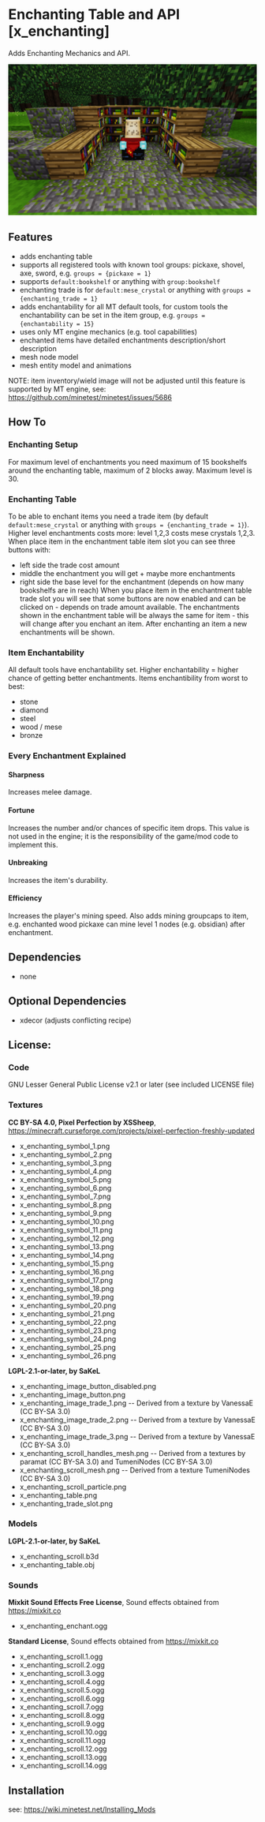 # Enchanting Table and API [x_enchanting]

Adds Enchanting Mechanics and API.

![screenshot](screenshot.png)

## Features

* adds enchanting table
* supports all registered tools with known tool groups: pickaxe, shovel, axe, sword, e.g. `groups = {pickaxe = 1}`
* supports `default:bookshelf` or anything with `group:bookshelf`
* enchanting trade is for `default:mese_crystal` or anything with `groups = {enchanting_trade = 1}`
* adds enchantability for all MT default tools, for custom tools the enchantability can be set in the item group, e.g. `groups = {enchantability = 15}`
* uses only MT engine mechanics (e.g. tool capabilities)
* enchanted items have detailed enchantments description/short description
* mesh node model
* mesh entity model and animations

NOTE: item inventory/wield image will not be adjusted until this feature is supported by MT engine, see: https://github.com/minetest/minetest/issues/5686

## How To

### Enchanting Setup

For maximum level of enchantments you need maximum of 15 bookshelfs around the enchanting table, maximum of 2 blocks away. Maximum level is 30.

### Enchanting Table

To be able to enchant items you need a trade item (by default `default:mese_crystal` or anything with `groups = {enchanting_trade = 1}`). Higher level enchantments costs more: level 1,2,3 costs mese crystals 1,2,3.
When place item in the enchantment table item slot you can see three buttons with:
- left side the trade cost amount
- middle the enchantment you will get + maybe more enchantments
- right side the base level for the enchantment (depends on how many bookshelfs are in reach)
When you place item in the enchantment table trade slot you will see that some buttons are now enabled and can be clicked on - depends on trade amount available.
The enchantments shown in the enchantment table will be always the same for item - this will change after you enchant an item. After enchanting an item a new enchantments will be shown.

### Item Enchantability

All default tools have enchantability set. Higher enchantability = higher chance of getting better enchantments.
Items enchantibility from worst to best:
- stone
- diamond
- steel
- wood / mese
- bronze

### Every Enchantment Explained

#### Sharpness

Increases melee damage.

#### Fortune

Increases the number and/or chances of specific item drops. This value is not used in the engine; it is the responsibility of the game/mod code to implement this.

#### Unbreaking

Increases the item's durability.

#### Efficiency

Increases the player's mining speed. Also adds mining groupcaps to item, e.g. enchanted wood pickaxe can mine level 1 nodes (e.g. obsidian) after enchantment.

## Dependencies

- none

## Optional Dependencies

- xdecor (adjusts conflicting recipe)

## License:

### Code

GNU Lesser General Public License v2.1 or later (see included LICENSE file)

### Textures

**CC BY-SA 4.0, Pixel Perfection by XSSheep**, https://minecraft.curseforge.com/projects/pixel-perfection-freshly-updated

- x_enchanting_symbol_1.png
- x_enchanting_symbol_2.png
- x_enchanting_symbol_3.png
- x_enchanting_symbol_4.png
- x_enchanting_symbol_5.png
- x_enchanting_symbol_6.png
- x_enchanting_symbol_7.png
- x_enchanting_symbol_8.png
- x_enchanting_symbol_9.png
- x_enchanting_symbol_10.png
- x_enchanting_symbol_11.png
- x_enchanting_symbol_12.png
- x_enchanting_symbol_13.png
- x_enchanting_symbol_14.png
- x_enchanting_symbol_15.png
- x_enchanting_symbol_16.png
- x_enchanting_symbol_17.png
- x_enchanting_symbol_18.png
- x_enchanting_symbol_19.png
- x_enchanting_symbol_20.png
- x_enchanting_symbol_21.png
- x_enchanting_symbol_22.png
- x_enchanting_symbol_23.png
- x_enchanting_symbol_24.png
- x_enchanting_symbol_25.png
- x_enchanting_symbol_26.png

**LGPL-2.1-or-later, by SaKeL**

- x_enchanting_image_button_disabled.png
- x_enchanting_image_button.png
- x_enchanting_image_trade_1.png -- Derived from a texture by VanessaE (CC BY-SA 3.0)
- x_enchanting_image_trade_2.png -- Derived from a texture by VanessaE (CC BY-SA 3.0)
- x_enchanting_image_trade_3.png -- Derived from a texture by VanessaE (CC BY-SA 3.0)
- x_enchanting_scroll_handles_mesh.png -- Derived from a textures by paramat (CC BY-SA 3.0) and TumeniNodes (CC BY-SA 3.0)
- x_enchanting_scroll_mesh.png -- Derived from a texture TumeniNodes (CC BY-SA 3.0)
- x_enchanting_scroll_particle.png
- x_enchanting_table.png
- x_enchanting_trade_slot.png

### Models

**LGPL-2.1-or-later, by SaKeL**

- x_enchanting_scroll.b3d
- x_enchanting_table.obj

### Sounds

**Mixkit Sound Effects Free License**, Sound effects obtained from https://mixkit.co

- x_enchanting_enchant.ogg

**Standard License**, Sound effects obtained from https://mixkit.co

- x_enchanting_scroll.1.ogg
- x_enchanting_scroll.2.ogg
- x_enchanting_scroll.3.ogg
- x_enchanting_scroll.4.ogg
- x_enchanting_scroll.5.ogg
- x_enchanting_scroll.6.ogg
- x_enchanting_scroll.7.ogg
- x_enchanting_scroll.8.ogg
- x_enchanting_scroll.9.ogg
- x_enchanting_scroll.10.ogg
- x_enchanting_scroll.11.ogg
- x_enchanting_scroll.12.ogg
- x_enchanting_scroll.13.ogg
- x_enchanting_scroll.14.ogg

## Installation

see: https://wiki.minetest.net/Installing_Mods
